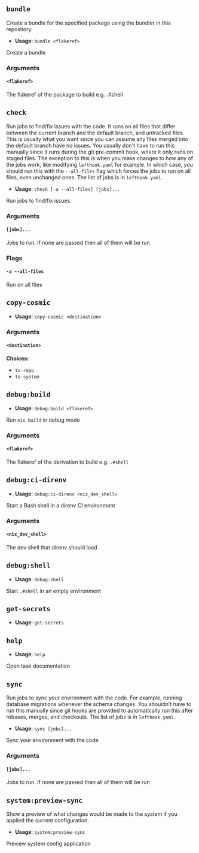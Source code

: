 ## `bundle`

Create a bundle for the specified package using the bundler in this repository.


- **Usage**: `bundle <flakeref>`

Create a bundle

### Arguments

#### `<flakeref>`

The flakeref of the package to build e.g. .#shell

## `check`

Run jobs to find/fix issues with the code. It runs on all files that differ between the current branch and the default branch, and untracked files. This is usually what you want since you can assume any files merged into the default branch have no issues. You usually don't have to run this manually since it runs during the git pre-commit hook, where it only runs on staged files. The exception to this is when you make changes to how any of the jobs work, like modifying `lefthook.yaml` for example. In which case, you should run this with the `--all-files` flag which forces the jobs to run on all files, even unchanged ones. The list of jobs is in `lefthook.yaml`.


- **Usage**: `check [-a --all-files] [jobs]...`

Run jobs to find/fix issues

### Arguments

#### `[jobs]...`

Jobs to run. If none are passed then all of them will be run

### Flags

#### `-a --all-files`

Run on all files

## `copy-cosmic`

- **Usage**: `copy-cosmic <destination>`

### Arguments

#### `<destination>`

**Choices:**

- `to-repo`
- `to-system`

## `debug:build`

- **Usage**: `debug:build <flakeref>`

Run `nix build` in debug mode

### Arguments

#### `<flakeref>`

The flakeref of the derivation to build e.g. `.#shell`

## `debug:ci-direnv`

- **Usage**: `debug:ci-direnv <nix_dev_shell>`

Start a Bash shell in a direnv CI environment

### Arguments

#### `<nix_dev_shell>`

The dev shell that direnv should load

## `debug:shell`

- **Usage**: `debug:shell`

Start `.#shell` in an empty environment

## `get-secrets`

- **Usage**: `get-secrets`

## `help`

- **Usage**: `help`

Open task documentation

## `sync`

Run jobs to sync your environment with the code. For example, running database migrations whenever the schema changes. You shouldn't have to run this manually since git hooks are provided to automatically run this after rebases, merges, and checkouts. The list of jobs is in `lefthook.yaml`.


- **Usage**: `sync [jobs]...`

Sync your environment with the code

### Arguments

#### `[jobs]...`

Jobs to run. If none are passed then all of them will be run

## `system:preview-sync`

Show a preview of what changes would be made to the system if you applied the current configuration.


- **Usage**: `system:preview-sync`

Preview system config application
